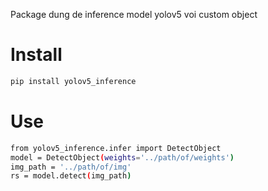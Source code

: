 Package dung de inference model yolov5 voi custom object
# Install
```bash
pip install yolov5_inference
```

# Use
```bash
from yolov5_inference.infer import DetectObject
model = DetectObject(weights='../path/of/weights')
img_path = '../path/of/img'
rs = model.detect(img_path)
```
